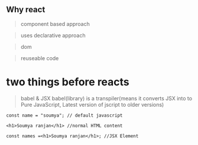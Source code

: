 ## Why react
>component based approach

>uses declarative approach

>dom

>reuseable code
<!-- react recoinsillation -->

two things before reacts
=
>babel & JSX
babel(library) is a transpiler(means it converts JSX into to Pure JavaScript, Latest version of jscript to older versions)


```
const name = "soumya"; // default javascript

<h1>Soumya ranjan</h1> //normal HTML content

const names =<h1>Soumya ranjan</h1>; //JSX Element 
```
